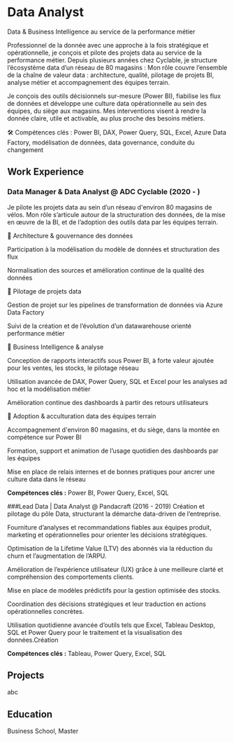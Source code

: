 # Data Analyst

Data & Business Intelligence au service de la performance métier

Professionnel de la donnée avec une approche à la fois stratégique et opérationnelle, je conçois et pilote des projets data au service de la performance métier. Depuis plusieurs années chez Cyclable, je structure l’écosystème data d’un réseau de 80 magasins : Mon rôle couvre l’ensemble de la chaîne de valeur data : architecture, qualité, pilotage de projets BI, analyse métier et accompagnement des équipes terrain.

Je conçois des outils décisionnels sur-mesure (Power BI), fiabilise les flux de données et développe une culture data opérationnelle au sein des équipes, du siège aux magasins. Mes interventions visent à rendre la donnée claire, utile et activable, au plus proche des besoins métiers.

🛠 Compétences clés : Power BI, DAX, Power Query, SQL, Excel, Azure Data Factory, modélisation de données, data governance, conduite du changement


## Work Experience

### Data Manager & Data Analyst @ ADC Cyclable (2020 - )
Je pilote les projets data au sein d’un réseau d'environ 80 magasins de vélos. Mon rôle s’articule autour de la structuration des données, de la mise en œuvre de la BI, et de l’adoption des outils data par les équipes terrain.

🔹 Architecture & gouvernance des données

Participation à la modélisation du modèle de données et structuration des flux

Normalisation des sources et amélioration continue de la qualité des données

🔹 Pilotage de projets data

Gestion de projet sur les pipelines de transformation de données via Azure Data Factory

Suivi de la création et de l’évolution d’un datawarehouse orienté performance métier

🔹 Business Intelligence & analyse

Conception de rapports interactifs sous Power BI, à forte valeur ajoutée pour les ventes, les stocks, le pilotage réseau

Utilisation avancée de DAX, Power Query, SQL et Excel pour les analyses ad hoc et la modélisation métier

Amélioration continue des dashboards à partir des retours utilisateurs

🔹 Adoption & acculturation data des équipes terrain

Accompagnement d'environ 80 magasins, et du siège, dans la montée en compétence sur Power BI

Formation, support et animation de l’usage quotidien des dashboards par les équipes

Mise en place de relais internes et de bonnes pratiques pour ancrer une culture data dans le réseau

**Compétences clés :** Power BI, Power Query, Excel, SQL 


###Lead Data | Data Analyst @ Pandacraft (2016 - 2019)
Création et pilotage du pôle Data, structurant la démarche data-driven de l’entreprise.

Fourniture d’analyses et recommandations fiables aux équipes produit, marketing et opérationnelles pour orienter les décisions stratégiques.

Optimisation de la Lifetime Value (LTV) des abonnés via la réduction du churn et l’augmentation de l’ARPU.

Amélioration de l’expérience utilisateur (UX) grâce à une meilleure clarté et compréhension des comportements clients.

Mise en place de modèles prédictifs pour la gestion optimisée des stocks.

Coordination des décisions stratégiques et leur traduction en actions opérationnelles concrètes.

Utilisation quotidienne avancée d’outils tels que Excel, Tableau Desktop, SQL et Power Query pour le traitement et la visualisation des données.Création 

**Compétences clés :** Tableau, Power Query, Excel, SQL 


## Projects
abc

## Education
Business School, Master

